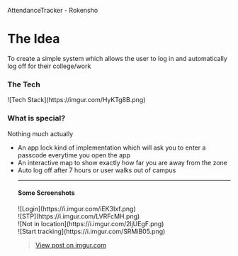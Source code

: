 AttendanceTracker - Rokensho

<h1>The Idea</h1>
To create a simple system which allows the user to log in and automatically log off for their college/work

<h3>The Tech</h3>
![Tech Stack](https://imgur.com/HyKTg8B.png)

<h3>What is special?</h3>
<p>Nothing much actually</p>
<ul>
  <li>An app lock kind of implementation which will ask you to enter a passcode everytime you open the app</li>
  <li>An interactive map to show exactly how far you are away from the zone</li>
  <li>Auto log off after 7 hours or user walks out of campus</li>

<hr>

<h4>Some Screenshots</h4>
![Login](https://i.imgur.com/iEK3Ixf.png)
<br>
![STP](https://i.imgur.com/LVRFcMH.png)
<br>
![Not in location](https://i.imgur.com/2ljUEgF.png)
<br>
![Start tracking](https://i.imgur.com/SRMiB05.png)
<br>
<blockquote class="imgur-embed-pub" lang="en" data-id="vCIYWnK"><a href="//imgur.com/vCIYWnK">View post on imgur.com</a></blockquote><script async src="//s.imgur.com/min/embed.js" charset="utf-8"></script>
